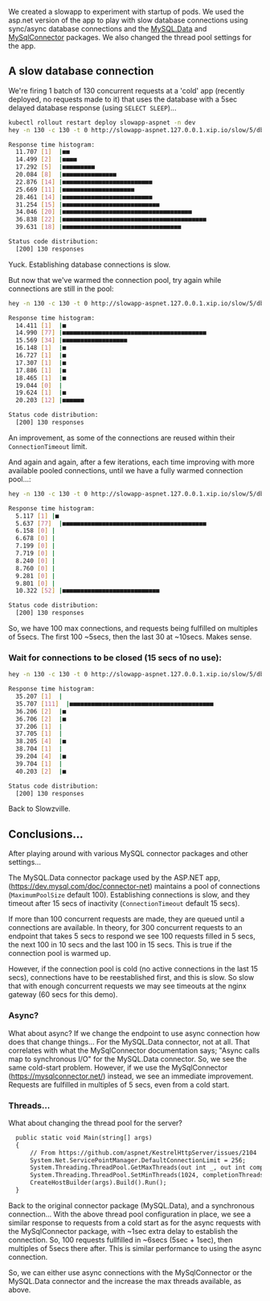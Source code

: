 We created a slowapp to experiment with startup of pods. We used the asp.net version of the app to play with slow database connections using sync/async database connections and the [MySQL.Data](https://dev.mysql.com/doc/connector-net) and [MySqlConnector](https://mysqlconnector.net/) packages. We also changed the thread pool settings for the app.

## A slow database connection

We're firing 1 batch of 130 concurrent requests at a 'cold' app (recently deployed, no requests made to it) that uses the database with a 5sec delayed database response (using `SELECT SLEEP`)...

```sh
kubectl rollout restart deploy slowapp-aspnet -n dev
hey -n 130 -c 130 -t 0 http://slowapp-aspnet.127.0.0.1.xip.io/slow/5/db

Response time histogram:
  11.707 [1]  |■■
  14.499 [2]  |■■■■
  17.292 [5]  |■■■■■■■■■
  20.084 [8]  |■■■■■■■■■■■■■■■
  22.876 [14] |■■■■■■■■■■■■■■■■■■■■■■■■■
  25.669 [11] |■■■■■■■■■■■■■■■■■■■■
  28.461 [14] |■■■■■■■■■■■■■■■■■■■■■■■■■
  31.254 [15] |■■■■■■■■■■■■■■■■■■■■■■■■■■■
  34.046 [20] |■■■■■■■■■■■■■■■■■■■■■■■■■■■■■■■■■■■■
  36.838 [22] |■■■■■■■■■■■■■■■■■■■■■■■■■■■■■■■■■■■■■■■■
  39.631 [18] |■■■■■■■■■■■■■■■■■■■■■■■■■■■■■■■■■

Status code distribution:
  [200] 130 responses
```

Yuck. Establishing database connections is slow.

But now that we've warmed the connection pool, try again while connections are still in the pool:

```sh
hey -n 130 -c 130 -t 0 http://slowapp-aspnet.127.0.0.1.xip.io/slow/5/db

Response time histogram:
  14.411 [1]  |■
  14.990 [77] |■■■■■■■■■■■■■■■■■■■■■■■■■■■■■■■■■■■■■■■■
  15.569 [34] |■■■■■■■■■■■■■■■■■■
  16.148 [1]  |■
  16.727 [1]  |■
  17.307 [1]  |■
  17.886 [1]  |■
  18.465 [1]  |■
  19.044 [0]  |
  19.624 [1]  |■
  20.203 [12] |■■■■■■

Status code distribution:
  [200] 130 responses
```

An improvement, as some of the connections are reused within their `ConnectionTimeout` limit.

And again and again, after a few iterations, each time improving with more available pooled connections, until we have a fully warmed connection pool...:

```sh
hey -n 130 -c 130 -t 0 http://slowapp-aspnet.127.0.0.1.xip.io/slow/5/db

Response time histogram:
  5.117 [1] |■
  5.637 [77]  |■■■■■■■■■■■■■■■■■■■■■■■■■■■■■■■■■■■■■■■■
  6.158 [0] |
  6.678 [0] |
  7.199 [0] |
  7.719 [0] |
  8.240 [0] |
  8.760 [0] |
  9.281 [0] |
  9.801 [0] |
  10.322 [52] |■■■■■■■■■■■■■■■■■■■■■■■■■■■

Status code distribution:
  [200] 130 responses
```

So, we have 100 max connections, and requests being fulfilled on multiples of 5secs. The first 100 ~5secs, then the last 30 at ~10secs. Makes sense.

### Wait for connections to be closed (15 secs of no use):

```sh
hey -n 130 -c 130 -t 0 http://slowapp-aspnet.127.0.0.1.xip.io/slow/5/db

Response time histogram:
  35.207 [1]  |
  35.707 [111]  |■■■■■■■■■■■■■■■■■■■■■■■■■■■■■■■■■■■■■■■■
  36.206 [2]  |■
  36.706 [2]  |■
  37.206 [1]  |
  37.705 [1]  |
  38.205 [4]  |■
  38.704 [1]  |
  39.204 [4]  |■
  39.704 [1]  |
  40.203 [2]  |■

Status code distribution:
  [200] 130 responses
```

Back to Slowzville.

## Conclusions...

After playing around with various MySQL connector packages and other settings...

The MySQL.Data connector package used by the ASP.NET app, (https://dev.mysql.com/doc/connector-net) maintains a pool of connections (`MaximumPoolSize` default 100). Establishing connections is slow, and they timeout after 15 secs of inactivity (`ConnectionTimeout` default 15 secs).

If more than 100 concurrent requests are made, they are queued until a connections are available. In theory, for 300 concurrent requests to an endpoint that takes 5 secs to respond we see 100 requests filled in 5 secs, the next 100 in 10 secs and the last 100 in 15 secs. This is true if the connection pool is warmed up.

However, if the connection pool is cold (no active connections in the last 15 secs), connections have to be reestablished first, and this is slow. So slow that with enough concurrent requests we may see timeouts at the nginx gateway (60 secs for this demo).

### Async?

What about async? If we change the endpoint to use async connection how does that change things... For the MySQL.Data connector, not at all. That correlates with what the MySqlConnector documentation says; "Async calls map to synchronous I/O" for the MySQL.Data connector. So, we see the same cold-start problem. However, if we use the MySqlConnector (https://mysqlconnector.net/) instead, we see an immediate improvement. Requests are fulfilled in multiples of 5 secs, even from a cold start.

### Threads...

What about changing the thread pool for the server?

```asp
  public static void Main(string[] args)
  {
      // From https://github.com/aspnet/KestrelHttpServer/issues/2104
      System.Net.ServicePointManager.DefaultConnectionLimit = 256;
      System.Threading.ThreadPool.GetMaxThreads(out int _, out int completionThreads);
      System.Threading.ThreadPool.SetMinThreads(1024, completionThreads);
      CreateHostBuilder(args).Build().Run();
  }
```

Back to the original connector package (MySQL.Data), and a synchronous connection... With the above thread pool configuration in place, we see a similar response to requests from a cold start as for the async requests with the MySqlConnector package, with ~1sec extra delay to establish the connection. So, 100 requests fullfilled in ~6secs (5sec + 1sec), then multiples of 5secs there after. This is similar performance to using the async connection.

So, we can either use async connections with the MySqlConnector or the MySQL.Data connector and the increase the max threads available, as above.
